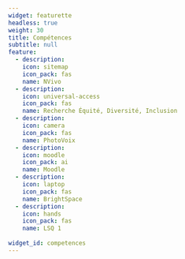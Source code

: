 ```yaml
---
widget: featurette
headless: true
weight: 30
title: Compétences
subtitle: null
feature:
  - description: 
    icon: sitemap
    icon_pack: fas
    name: NVivo
  - description: 
    icon: universal-access
    icon_pack: fas
    name: Recherche Équité, Diversité, Inclusion
  - description: 
    icon: camera
    icon_pack: fas
    name: PhotoVoix
  - description: 
    icon: moodle
    icon_pack: ai
    name: Moodle
  - description: 
    icon: laptop
    icon_pack: fas
    name: BrightSpace
  - description: 
    icon: hands
    icon_pack: fas
    name: LSQ 1
    
widget_id: competences
---
```

